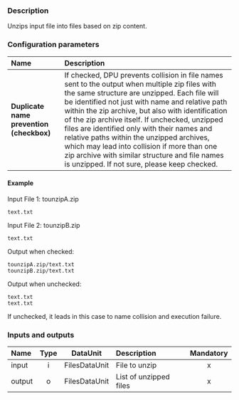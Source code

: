 ### Description

Unzips input file into files based on zip content.

### Configuration parameters

| Name | Description |
|:----|:----|
|**Duplicate name prevention (checkbox)** | If checked, DPU prevents collision in file names sent to the output when multiple zip files with the same structure are unzipped. Each file will be identified not just with name and relative path within the zip archive, but also with identification of the zip archive itself. If unchecked, unzipped files are identified only with their names and relative paths within the unzipped archives, which may lead into collision if more than one zip archive with similar structure and file names is unzipped. If not sure, please keep checked.|

#### Example
Input File 1: tounzipA.zip
```
text.txt
```

Input File 2: tounzipB.zip
```
text.txt
```

Output when checked:
```
tounzipA.zip/text.txt
tounzipB.zip/text.txt
```

Output when unchecked:
```
text.txt
text.txt
```

If unchecked, it leads in this case to name collision and execution failure.

### Inputs and outputs

|Name |Type | DataUnit | Description | Mandatory |
|:--------|:------:|:------:|:-------------|:---------------------:|
|input  |i| FilesDataUnit | File to unzip |x|
|output |o| FilesDataUnit | List of unzipped files |x|
